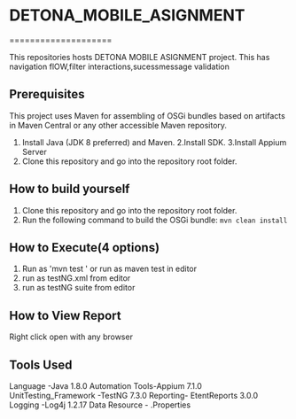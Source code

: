 # DETONA_MOBILE_ASIGNMENT



====================

This repositories hosts DETONA MOBILE ASIGNMENT project. This has navigation flOW,filter interactions,sucessmessage validation


Prerequisites
-------------

This project uses Maven for assembling of OSGi bundles based on artifacts in Maven Central or
any other accessible Maven repository.

1. Install Java (JDK 8 preferred) and Maven.
2.Install SDK.
3.Install Appium Server
4. Clone this repository and go into the repository root folder.



How to build yourself
---------------------------------

1. Clone this repository and go into the repository root folder.
2. Run the following command to build the OSGi bundle: `mvn clean install`

How to Execute(4 options)
---------------------------------
1. Run as 'mvn test ' or run as maven test in editor
2. run as testNG.xml from  editor
3. run as testNG suite from editor

How to View Report
------------------------
Right click open with any browser


Tools Used
-------------
Language -Java 1.8.0
Automation Tools-Appium 7.1.0
UnitTesting_Framework -TestNG 7.3.0
Reporting- EtentReports 3.0.0
Logging -Log4j 1.2.17
Data Resource - .Properties 



